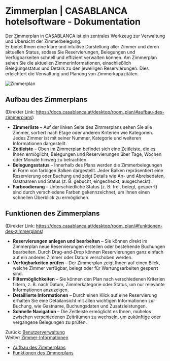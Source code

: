 # Zimmerplan | CASABLANCA hotelsoftware - Dokumentation

Der Zimmerplan in CASABLANCA ist ein zentrales Werkzeug zur Verwaltung und Übersicht der Zimmerbelegung.  
Er bietet Ihnen eine klare und intuitive Darstellung aller Zimmer und deren aktuellen Status, sodass Sie Reservierungen, Belegungen und Verfügbarkeiten schnell und effizient verwalten können. Am Zimmerplan sehen Sie die aktuellen Zimmerinformationen, einschließlich Belegungsstatus und Details zu den jeweiligen Reservierungen. Dies erleichtert die Verwaltung und Planung von Zimmerkapazitäten.

![Zimmerplan](https://docs.casablanca.at/assets/images/desktop_ui-c14faea9c3d9a4970e6618ab24ecccf2.png "CASABLANCA Zimmerplan")

## Aufbau des Zimmerplans

(Direkter Link: https://docs.casablanca.at/desktop/room_plan/#aufbau-des-zimmerplans)

* **Zimmerliste** – Auf der linken Seite des Zimmerplans sehen Sie alle Zimmer, sortiert nach Etage oder anderen Kriterien wie Kategorien. Jedes Zimmer ist mit seiner Nummer, Kategorie und weiteren Informationen dargestellt.
* **Zeitleiste** – Oben im Zimmerplan befindet sich eine Zeitleiste, die es Ihnen ermöglicht, Belegungen und Reservierungen über Tage, Wochen oder Monate hinweg zu betrachten.
* **Belegungsstatus** – Innerhalb des Plans werden die Zimmerbelegungen in Form von farbigen Balken dargestellt. Jeder Balken repräsentiert eine Reservierung oder Buchung und zeigt Details wie An- und Abreisedaten, Gastnamen und Status (z. B. gebucht, eingecheckt, ausgecheckt).
* **Farbcodierung** – Unterschiedliche Status (z. B. frei, belegt, gesperrt) sind durch verschiedene Farben gekennzeichnet, um Ihnen einen schnellen Überblick zu ermöglichen.

## Funktionen des Zimmerplans

(Direkter Link: https://docs.casablanca.at/desktop/room_plan/#funktionen-des-zimmerplans)

* **Reservierungen anlegen und bearbeiten** – Sie können direkt im Zimmerplan neue Reservierungen erstellen oder bestehende Buchungen bearbeiten. Durch Drag-and-Drop können Reservierungen ganz einfach auf ein anderes Zimmer oder Datum verschoben werden.
* **Verfügbarkeiten prüfen** – Der Zimmerplan zeigt Ihnen auf einen Blick, welche Zimmer verfügbar, belegt oder für Wartungsarbeiten gesperrt sind.
* **Filtermöglichkeiten** – Sie können den Plan nach verschiedenen Kriterien filtern, z. B. nach Datum, Zimmerkategorie oder Status, um nur relevante Informationen anzuzeigen.
* **Detaillierte Informationen** – Durch einen Klick auf eine Reservierung erhalten Sie eine Detailansicht mit allen wichtigen Informationen zur Buchung, wie Gastname, Buchungsdaten und Zusatzleistungen.
* **Schnelle Navigation** – Die Zeitleiste ermöglicht es Ihnen, mühelos zwischen verschiedenen Zeiträumen zu wechseln, um zukünftige oder vergangene Belegungen zu prüfen.

Zurück: [Benutzerverwaltung](https://docs.casablanca.at/desktop/user_management/)  
Weiter: [Zimmer-Informationen](https://docs.casablanca.at/desktop/room_plan/room_info)

* [Aufbau des Zimmerplans](https://docs.casablanca.at/desktop/room_plan/#aufbau-des-zimmerplans)  
* [Funktionen des Zimmerplans](https://docs.casablanca.at/desktop/room_plan/#funktionen-des-zimmerplans)